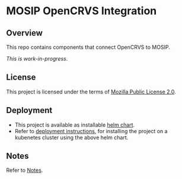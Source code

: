 # MOSIP OpenCRVS Integration

## Overview
This repo contains components that connect OpenCRVS to MOSIP. 

_This is work-in-progress_.

## License
This project is licensed under the terms of [Mozilla Public License 2.0](LICENSE).

## Deployment
- This project is available as installable [helm chart](https://github.com/mosip/mosip-helm/tree/1.2.0/charts/opencrvs-mediator).
- Refer to [deployment instructions](./deployment), for installing the project on a kubenetes cluster using the above helm chart. 

## Notes
Refer to [Notes](./notes.md).